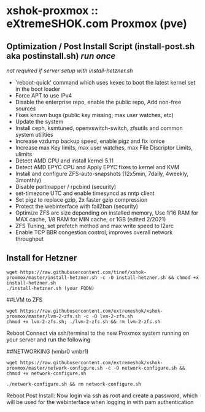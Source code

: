 # xshok-proxmox :: eXtremeSHOK.com Proxmox (pve)

## Optimization / Post Install Script (install-post.sh aka postinstall.sh) *run once*
*not required if server setup with install-hetzner.sh*
* 'reboot-quick' command which uses kexec to boot the latest kernel set in the boot loader
* Force APT to use IPv4
* Disable the enterprise repo, enable the public repo, Add non-free sources
* Fixes known bugs (public key missing, max user watches, etc)
* Update the system
* Install ceph, ksmtuned, openvswitch-switch, zfsutils and common system utilities
* Increase vzdump backup speed, enable pigz and fix ionice
* Increase max Key limits,  max user watches, max File Discriptor Limits, ulimits
* Detect AMD CPU and install kernel 5.11
* Detect AMD EPYC CPU and Apply EPYC fixes to kernel and KVM
* Install and configure ZFS-auto-snapshots (12x5min, 7daily, 4weekly, 3monthly)
* Disable portmapper / rpcbind (security)
* set-timezone UTC and enable timesyncd as nntp client
* Set pigz to replace gzip, 2x faster gzip compression
* Protect the webinterface with fail2ban (security)
* Optimize ZFS arc size depending on installed memory, Use 1/16 RAM for MAX cache, 1/8 RAM for MIN cache, or 1GB (edited 2/2021)
* ZFS Tuning, set prefetch method and max write speed to l2arc
* Enable TCP BBR congestion control, improves overall network throughput


## Install for Hetzner

```
wget https://raw.githubusercontent.com/tinof/xshok-proxmox/master/install-hetzner.sh -c -O install-hetzner.sh && chmod +x install-hetzner.sh
./install-hetzner.sh (your FQDN)
```


##LVM to ZFS

```
wget https://raw.githubusercontent.com/extremeshok/xshok-proxmox/master/lvm-2-zfs.sh -c -O lvm-2-zfs.sh
chmod +x lvm-2-zfs.sh; ./lvm-2-zfs.sh && rm lvm-2-zfs.sh
```
 
Reboot
Connect via ssh/terminal to the new Proxmox system running on your server and run the following

##NETWORKING (vmbr0 vmbr1)
```
wget https://raw.githubusercontent.com/extremeshok/xshok-proxmox/master/network-configure.sh -c -O network-configure.sh && chmod +x network-configure.sh

./network-configure.sh && rm network-configure.sh
```
Reboot
Post Install: Now login via ssh as root and create a password, which will be used for the webinterface when logging in with pam authentication
